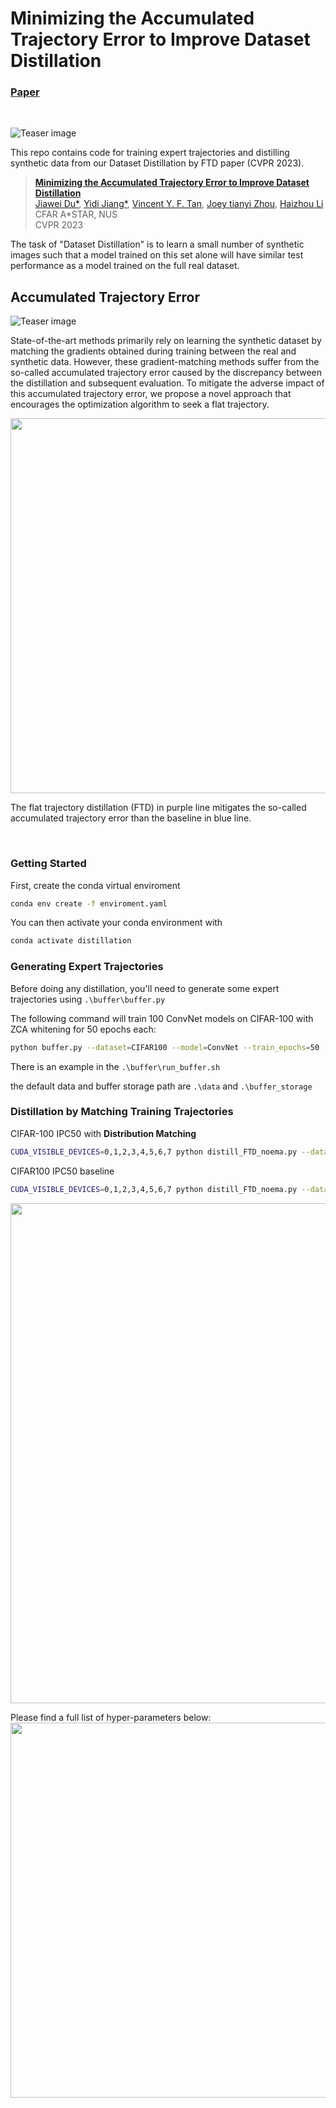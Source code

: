 # Minimizing the Accumulated Trajectory Error to Improve Dataset Distillation

### [Paper](https://arxiv.org/abs/2211.11004)
<br>

![Teaser image](docs/result_example.png)

This repo contains code for training expert trajectories and distilling synthetic data from our Dataset Distillation by FTD paper (CVPR 2023). 

> [**Minimizing the Accumulated Trajectory Error to Improve Dataset Distillation**](https://arxiv.org/abs/2211.11004)<br>
> [Jiawei Du*](https://scholar.google.com/citations?user=WrJKEzEAAAAJ&hl=en), [Yidi Jiang*](https://scholar.google.com/citations?hl=en&user=le6gC58AAAAJ), [Vincent Y. F. Tan](https://vyftan.github.io/), [Joey tianyi Zhou](https://joeyzhouty.github.io/), [Haizhou Li](https://colips.org/~eleliha/)<br>
> CFAR A*STAR, NUS<br>
> CVPR 2023

The task of "Dataset Distillation" is to learn a small number of synthetic images such that a model trained on this set alone will have similar test performance as a model trained on the full real dataset.




## Accumulated Trajectory Error

![Teaser image](docs/illustrate.png)

State-of-the-art methods primarily rely on
learning the synthetic dataset by matching the gradients obtained
during training between the real and synthetic data.
However, these gradient-matching methods suffer from the
so-called accumulated trajectory error caused by the discrepancy
between the distillation and subsequent evaluation. To
mitigate the adverse impact of this accumulated trajectory
error, we propose a novel approach that encourages the optimization
algorithm to seek a flat trajectory.

<img src='docs/accumulate_loss.png' width=600>

The flat trajectory distillation (FTD) in purple line mitigates the so-called accumulated trajectory error than the baseline in blue line. 

<br>



### Getting Started

First, create the conda virtual enviroment

```bash
conda env create -f enviroment.yaml
```

You can then activate your  conda environment with
```bash
conda activate distillation
```

### Generating Expert Trajectories
Before doing any distillation, you'll need to generate some expert trajectories using ```.\buffer\buffer.py```

The following command will train 100 ConvNet models on CIFAR-100 with ZCA whitening for 50 epochs each:
```bash
python buffer.py --dataset=CIFAR100 --model=ConvNet --train_epochs=50 --num_experts=100 --zca --buffer_path={path_to_buffer_storage} --data_path={path_to_dataset} --rho 0.01
```
There is an example in the ```.\buffer\run_buffer.sh```

the default data and buffer storage path are ```.\data``` and ```.\buffer_storage```


### Distillation by Matching Training Trajectories

CIFAR-100 IPC50 with **Distribution Matching**

```bash
CUDA_VISIBLE_DEVICES=0,1,2,3,4,5,6,7 python distill_FTD_noema.py --dataset=CIFAR100 --ipc=50 --syn_steps=80 --expert_epochs=2 --batch_syn=1000 --max_start_epoch=40 --zca --lr_img=1000 --lr_lr=1e-05 --lr_teacher=0.01 --buffer_path=../buffer/buffer/ --data_path=/data/ --Iteration=5000 --student_distmatch --student_factor 50 --num_eval 2
```

CIFAR100 IPC50 baseline

```bash
CUDA_VISIBLE_DEVICES=0,1,2,3,4,5,6,7 python distill_FTD_noema.py --dataset=CIFAR100 --ipc=50 --syn_steps=80 --expert_epochs=2 --batch_syn=1000 --max_start_epoch=40 --zca --lr_img=1000 --lr_lr=1e-05 --lr_teacher=0.01 --buffer_path=../buffer/buffer/ --data_path=/data/ --Iteration=5000 --student_factor 0 --num_eval 2
```

<img src='docs/results.png' width=800 >

Please find a full list of hyper-parameters below:
<img src='docs/parameters.png' width=600>


